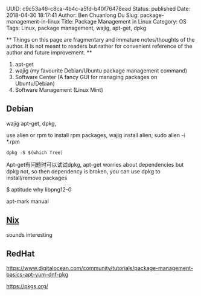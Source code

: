 UUID: c9c53a46-c8ca-4b4c-a5fd-b40f76478ead
Status: published
Date: 2018-04-30 18:17:41
Author: Ben Chuanlong Du
Slug: package-management-in-linux
Title: Package Management in Linux
Category: OS
Tags: Linux, package management, wajig, apt-get, dpkg

**
Things on this page are
fragmentary and immature notes/thoughts of the author.
It is not meant to readers
but rather for convenient reference of the author and future improvement.
**

1. apt-get
2. wajig (my favourite Debian/Ubuntu package management command)
3. Software Center (A fancy GUI for managing packages on Ubuntu/Debian)
4. Software Management (Linux Mint)

## Debian 

wajig apt-get, dpkg,


use alien or rpm to install rpm packages, wajig install alien; sudo alien -i *.rpm
```
dpkg -S $(which free)
```
Apt-get有问题时可以试试dpkg,
apt-get worries about dependencies but dpkg not,
so then dependency is broken,
you can use dpkg to install/remove packages

$ aptitude why libpng12-0

apt-mark manual

## [Nix](https://nixos.org/nix/)

sounds interesting

## RedHat

https://www.digitalocean.com/community/tutorials/package-management-basics-apt-yum-dnf-pkg

https://pkgs.org/
